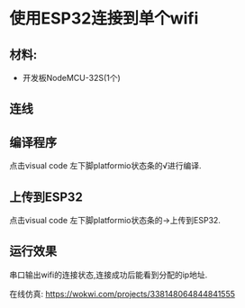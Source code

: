 # 使用ESP32连接到单个wifi

## 材料:
- 开发板NodeMCU-32S(1个)

## 连线


## 编译程序
点击visual code 左下脚platformio状态条的√进行编译.

## 上传到ESP32
点击visual code 左下脚platformio状态条的→上传到ESP32.

## 运行效果
串口输出wifi的连接状态,连接成功后能看到分配的ip地址.

在线仿真: https://wokwi.com/projects/338148064844841555